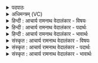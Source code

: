 <details><summary>पदपाठः</summary>

ए꣣षः꣢। शु꣣ष्मी꣢। अ꣣सिष्यदत्। अन्त꣡रि꣢क्षे। वृ꣡षा꣢꣯। ह꣡रिः꣢꣯। पु꣣नानः꣢। इ꣡न्दुः꣢꣯। इ꣡न्द्र꣢꣯म्। आ। १२९०।
</details>

<details><summary>अधिमन्त्रम् (VC)</summary>

- पवमानः सोमः
- नृमेध आङ्गिरसः
- गायत्री
- षड्जः
</details>

<details><summary>हिन्दी : आचार्य रामनाथ वेदालंकार - विषयः</summary>

आगे फिर वही विषय है।
</details>

<details><summary>हिन्दी : आचार्य रामनाथ वेदालंकार - पदार्थः</summary>

पदार्थान्वयभाषाः -  (एषः) यह (शुष्मी) बलवान्, (वृषा) आनन्दवर्षक, (हरिः) पापों को हरनेवाला (इन्दुः) रसमय परमेश्वर (इन्द्रम्) जीवात्मा को (आ पुनानः) चारों ओर से पवित्र करता हुआ (अन्तरिक्षे) मनोमय कोश में (असिष्यदत्) प्रवाहित हो रहा है ॥५॥
</details>

<details><summary>हिन्दी : आचार्य रामनाथ वेदालंकार - भावार्थः</summary>

भावार्थभाषाः -  जैसे अन्तरिक्ष में स्थित चन्द्रमा चाँदनी के रस को प्रसारित करता है,वैसे ही हृदय-प्रदेश में स्थित परमेश्वर आनन्द-रस को प्रवाहित करता है ॥५॥
</details>

<details><summary>संस्कृत : आचार्य रामनाथ वेदालंकार - विषयः</summary>

अथ पुनः स एव विषयो वर्ण्यते।
</details>

<details><summary>संस्कृत : आचार्य रामनाथ वेदालंकार - पदार्थः</summary>

पदार्थान्वयभाषाः -  (एषः) अयम् (शुष्मी) बलवान्।[शुष्ममिति बलनाम शोषयतीति सतः। निरु० २।२३।] (वृषा) आनन्दवर्षकः (हरिः) पापहर्ता (इन्दुः) रसमयः परमेश्वरः (इन्द्रम्) जीवात्मानम् (आ पुनानः) समन्तात् पावयन् (अन्तरिक्षे) मनोमयकोशे (असिष्यदत्) प्रस्यन्दते ॥५॥
</details>

<details><summary>संस्कृत : आचार्य रामनाथ वेदालंकार - भावार्थः</summary>

भावार्थभाषाः -  यथाऽन्तरिक्षे स्थितश्चन्द्रमाश्चन्द्रिकारसं प्रसारयति तथा हृद्देशे स्थितः परमेश्वर आनन्दरसं प्रवाहयति ॥५॥
</details>